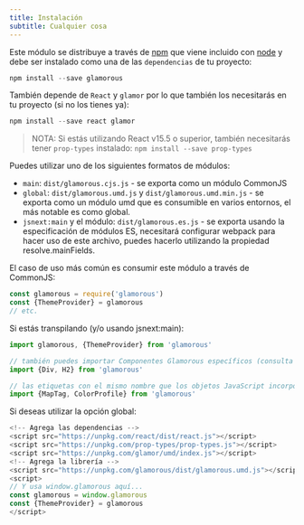 ```yaml
---
title: Instalación
subtitle: Cualquier cosa
---
```


Este módulo se distribuye a través de [npm](https://www.npmjs.com/) que viene incluido con [node](https://nodejs.org) y debe ser instalado como una de las `dependencias` de tu proyecto:

```js
npm install --save glamorous
```

También depende de `React` y `glamor` por lo que también los necesitarás en tu proyecto (si no los tienes ya):

```js
npm install --save react glamor
```

> NOTA: Si estás utilizando React v15.5 o superior, también necesitarás tener
> `prop-types` instalado: `npm install --save prop-types`

Puedes utilizar uno de los siguientes formatos de módulos:

- `main`: `dist/glamorous.cjs.js` - se exporta como un módulo CommonJS
- `global`: `dist/glamorous.umd.js` y `dist/glamorous.umd.min.js` - se exporta como un módulo umd que es consumible en varios entornos, el más notable es como global.
- `jsnext:main` y el módulo: `dist/glamorous.es.js` - se exporta usando la especificación de módulos ES, necesitará configurar webpack para hacer uso de este archivo, puedes hacerlo utilizando la propiedad resolve.mainFields.

El caso de uso más común es consumir este módulo a través de CommonJS:

```js
const glamorous = require('glamorous')
const {ThemeProvider} = glamorous
// etc.
```

Si estás transpilando (y/o usando jsnext:main):

```js
import glamorous, {ThemeProvider} from 'glamorous'

// también puedes importar Componentes Glamorous específicos (consulta la sección siguiente sobre los componentes "Incorporados")
import {Div, H2} from 'glamorous'

// las etiquetas con el mismo nombre que los objetos JavaScript incorporados son importables con un sufijo Tag
import {MapTag, ColorProfile} from 'glamorous'
```

Si deseas utilizar la opción global:

```js
<!-- Agrega las dependencias -->
<script src="https://unpkg.com/react/dist/react.js"></script>
<script src="https://unpkg.com/prop-types/prop-types.js"></script>
<script src="https://unpkg.com/glamor/umd/index.js"></script>
<!-- Agrega la librería -->
<script src="https://unpkg.com/glamorous/dist/glamorous.umd.js"></script>
<script>
// Y usa window.glamorous aquí...
const glamorous = window.glamorous
const {ThemeProvider} = glamorous
</script>
```

